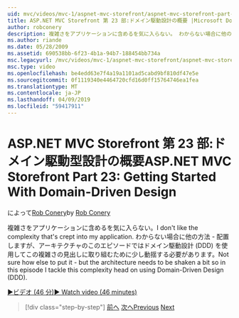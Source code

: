 ```yaml
---
uid: mvc/videos/mvc-1/aspnet-mvc-storefront/aspnet-mvc-storefront-part-23-getting-started-with-domain-driven-design
title: ASP.NET MVC Storefront 第 23 部:ドメイン駆動設計の概要 |Microsoft Docs
author: robconery
description: 複雑さをアプリケーションに含めるを気に入らない。 わからない場合に他の方法 - 配置しますが、アーキテクチャを振ったする必要がありますこのエピソードでは、少ししています.
ms.author: riande
ms.date: 05/28/2009
ms.assetid: 690538bb-6f23-4b1a-94b7-188454bb734a
msc.legacyurl: /mvc/videos/mvc-1/aspnet-mvc-storefront/aspnet-mvc-storefront-part-23-getting-started-with-domain-driven-design
msc.type: video
ms.openlocfilehash: be4edd63e7f4a19a1101ad5cabd9bf810df47e5e
ms.sourcegitcommit: 0f1119340e4464720cfd16d0ff15764746ea1fea
ms.translationtype: MT
ms.contentlocale: ja-JP
ms.lasthandoff: 04/09/2019
ms.locfileid: "59417911"
---
```

# <a name="aspnet-mvc-storefront-part-23-getting-started-with-domain-driven-design"></a><span data-ttu-id="fc19f-104">ASP.NET MVC Storefront 第 23 部:ドメイン駆動型設計の概要</span><span class="sxs-lookup"><span data-stu-id="fc19f-104">ASP.NET MVC Storefront Part 23: Getting Started With Domain-Driven Design</span></span>

<span data-ttu-id="fc19f-105">によって[Rob Conery](https://github.com/robconery)</span><span class="sxs-lookup"><span data-stu-id="fc19f-105">by [Rob Conery](https://github.com/robconery)</span></span>

<span data-ttu-id="fc19f-106">複雑さをアプリケーションに含めるを気に入らない。</span><span class="sxs-lookup"><span data-stu-id="fc19f-106">I don't like the complexity that's crept into my application.</span></span> <span data-ttu-id="fc19f-107">わからない場合に他の方法 - 配置しますが、アーキテクチャのこのエピソードではドメイン駆動設計 (DDD) を使用してこの複雑さの見出しに取り組むために少し動揺する必要があります。</span><span class="sxs-lookup"><span data-stu-id="fc19f-107">Not sure how else to put it - but the architecture needs to be shaken a bit so in this episode I tackle this complexity head on using Domain-Driven Design (DDD).</span></span>

[<span data-ttu-id="fc19f-108">&#9654;ビデオ (46 分)</span><span class="sxs-lookup"><span data-stu-id="fc19f-108">&#9654; Watch video (46 minutes)</span></span>](https://channel9.msdn.com/Blogs/ASP-NET-Site-Videos/aspnet-mvc-storefront-part-23-getting-started-with-domain-driven-design)

> [!div class="step-by-step"]
> <span data-ttu-id="fc19f-109">[前へ](aspnet-mvc-storefront-part-22-restructuring-rerouting-and-paypal.md)
> [次へ](aspnet-mvc-storefront-part-24-finis.md)</span><span class="sxs-lookup"><span data-stu-id="fc19f-109">[Previous](aspnet-mvc-storefront-part-22-restructuring-rerouting-and-paypal.md)
[Next](aspnet-mvc-storefront-part-24-finis.md)</span></span>

